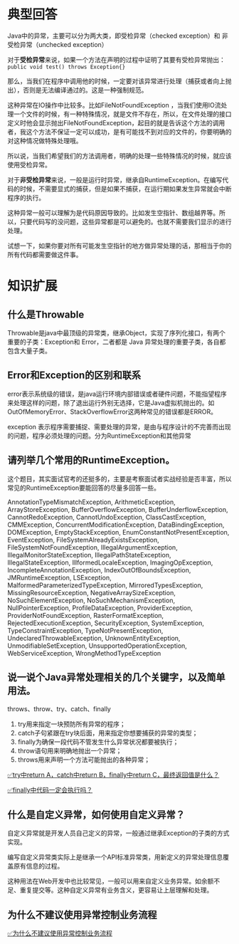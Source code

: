 # 典型回答
Java中的异常，主要可以分为两大类，即受检异常（checked exception）和 非受检异常（unchecked exception）

对于**受检异常**来说，如果一个方法在声明的过程中证明了其要有受检异常抛出：<br />`public void test() throws Exception{}`

那么，当我们在程序中调用他的时候，一定要对该异常进行处理（捕获或者向上抛出），否则是无法编译通过的。这是一种强制规范。

这种异常在IO操作中比较多。比如FileNotFoundException ，当我们使用IO流处理一个文件的时候，有一种特殊情况，就是文件不存在，所以，在文件处理的接口定义时他会显示抛出FileNotFoundException，起目的就是告诉这个方法的调用者，我这个方法不保证一定可以成功，是有可能找不到对应的文件的，你要明确的对这种情况做特殊处理哦。

所以说，当我们希望我们的方法调用者，明确的处理一些特殊情况的时候，就应该使用受检异常。

对于**非受检异常**来说，一般是运行时异常，继承自RuntimeException。在编写代码的时候，不需要显式的捕获，但是如果不捕获，在运行期如果发生异常就会中断程序的执行。

这种异常一般可以理解为是代码原因导致的。比如发生空指针、数组越界等。所以，只要代码写的没问题，这些异常都是可以避免的。也就不需要我们显示的进行处理。

试想一下，如果你要对所有可能发生空指针的地方做异常处理的话，那相当于你的所有代码都需要做这件事。
# 知识扩展
## **什么是**Throwable
Throwable是java中最顶级的异常类，继承Object，实现了序列化接口，有两个重要的子类：Exception和 Error，二者都是 Java 异常处理的重要子类，各自都包含大量子类。
## Error和Exception的区别和联系
error表示系统级的错误，是java运行环境内部错误或者硬件问题，不能指望程序来处理这样的问题，除了退出运行外别无选择，它是Java虚拟机抛出的。如OutOfMemoryError、StackOverflowError 这两种常见的错误都是ERROR。

exception 表示程序需要捕捉、需要处理的异常，是由与程序设计的不完善而出现的问题，程序必须处理的问题。分为RuntimeException和其他异常
## 请列举几个常用的RuntimeException。
这个题目，其实面试官考的还挺多的，主要是考察面试者实战经验是否丰富，所以常见的RuntimeException要能回答的尽量多回答一些。

AnnotationTypeMismatchException, ArithmeticException, ArrayStoreException, BufferOverflowException, BufferUnderflowException, CannotRedoException, CannotUndoException, ClassCastException, CMMException, ConcurrentModificationException, DataBindingException, DOMException, EmptyStackException, EnumConstantNotPresentException, EventException, FileSystemAlreadyExistsException, FileSystemNotFoundException, IllegalArgumentException, IllegalMonitorStateException, IllegalPathStateException, IllegalStateException, IllformedLocaleException, ImagingOpException, IncompleteAnnotationException, IndexOutOfBoundsException, JMRuntimeException, LSException, MalformedParameterizedTypeException, MirroredTypesException, MissingResourceException, NegativeArraySizeException, NoSuchElementException, NoSuchMechanismException, NullPointerException, ProfileDataException, ProviderException, ProviderNotFoundException, RasterFormatException, RejectedExecutionException, SecurityException, SystemException, TypeConstraintException, TypeNotPresentException, UndeclaredThrowableException, UnknownEntityException, UnmodifiableSetException, UnsupportedOperationException, WebServiceException, WrongMethodTypeException
## 说一说个Java异常处理相关的几个关键字，以及简单用法。
throws、throw、try、catch、finally

1. try用来指定一块预防所有异常的程序；
2. catch子句紧跟在try块后面，用来指定你想要捕获的异常的类型；
3. finally为确保一段代码不管发生什么异常状况都要被执行；
4. throw语句用来明确地抛出一个异常；
5. throws用来声明一个方法可能抛出的各种异常；

[✅try中return A，catch中return B，finally中return C，最终返回值是什么？](https://www.yuque.com/hollis666/fo22bm/ltw8ngs7yntrdk3a?view=doc_embed)

[✅finally中代码一定会执行吗？](https://www.yuque.com/hollis666/fo22bm/rs846vlvpa7dwe3v?view=doc_embed)
## 什么是自定义异常，如何使用自定义异常？

自定义异常就是开发人员自己定义的异常，一般通过继承Exception的子类的方式实现。

编写自定义异常类实际上是继承一个API标准异常类，用新定义的异常处理信息覆盖原有信息的过程。

这种用法在Web开发中也比较常见，一般可以用来自定义业务异常。如余额不足、重复提交等。这种自定义异常有业务含义，更容易让上层理解和处理。

## 为什么不建议使用异常控制业务流程

[✅为什么不建议使用异常控制业务流程](https://www.yuque.com/hollis666/fo22bm/kgodgo19faudkgt2?view=doc_embed)
